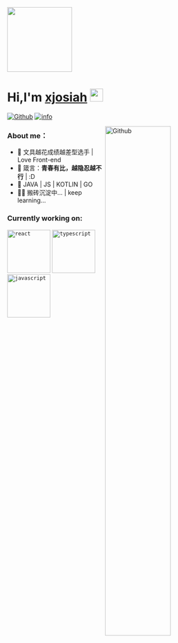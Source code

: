 <img src="https://github.com/iampavangandhi/iampavangandhi/blob/master/gifs/hello.gif?raw=true" height="150px">

# Hi,I'm [xjosiah](https://hamburgerdog.github.io/) <img src="https://github.com/iampavangandhi/iampavangandhi/blob/master/gifs/emoji.gif?raw=true" width="30px"/>

[![Github](https://img.shields.io/badge/-Github-000?style=flat&logo=Github&logoColor=white)](https://github.com/hamburgerdog)
[![info](https://img.shields.io/badge/%E5%93%88%E5%96%BD%E5%95%8A-%E5%BF%AB%E7%82%B9%E4%B8%8B%E6%9D%A5%E5%92%AA%E8%A5%BF%E5%90%A7-blue?style=flat)](https://hamburgerdog.github.io/)
<br />

  <img width="55%" align="right" alt="Github" src="https://raw.githubusercontent.com/onimur/.github/master/.resources/git-header.svg" />

### About me：
* :lipstick: 文具越花成绩越差型选手 | Love Front-end
* :memo: 箴言：**青春有比，越隐忍越不行** | :D 
* :hammer: JAVA | JS  | KOTLIN | GO 
* :man_technologist: 搬砖沉淀中... | keep learning...

### Currently working on:
<code><img alt="react" height='100px' src="https://www.vectorlogo.zone/logos/reactjs/reactjs-ar21.svg"/></code>
<code><img alt="typescript" height='100px' src="https://www.vectorlogo.zone/logos/typescriptlang/typescriptlang-ar21.svg"/></code>
<code><img alt="javascript" height='100px' src="https://www.vectorlogo.zone/logos/javascript/javascript-ar21.svg"/></code>
